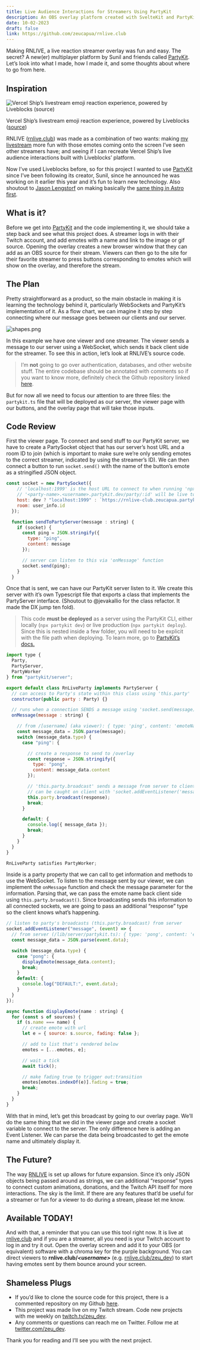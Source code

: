 ```yaml
---
title: Live Audience Interactions for Streamers Using PartyKit
description: An OBS overlay platform created with SvelteKit and PartyKit's multiplayer platform.
date: 10-02-2023
draft: false
link: https://github.com/zeucapua/rnlive.club
---
```


Making RNLIVE, a live reaction streamer overlay was fun and easy. The secret? A new(er) multiplayer platform by Sunil and friends called [PartyKit](http://partykit.io). Let’s look into what I made, how I made it, and some thoughts about where to go from here.

## Inspiration

![Vercel Ship’s livestream emoji reaction experience, powered by Liveblocks ([source](https://liveblocks.io/blog/how-vercel-used-live-reactions-to-improve-engagement-on-their-vercel-ship-livestream))](/rnlive-partykit%204fb551f2d806451192762f4484efdba2/Untitled.png)

Vercel Ship’s livestream emoji reaction experience, powered by Liveblocks ([source](https://liveblocks.io/blog/how-vercel-used-live-reactions-to-improve-engagement-on-their-vercel-ship-livestream))

RNLIVE ([rnlive.club](http://rnlive.club)) was made as a combination of two wants: making [my livestream](http://twitch.tv/zeu_dev) more fun with those emotes coming onto the screen I’ve seen other streamers have; and seeing if I can recreate Vercel Ship’s live audience interactions built with Liveblocks’ platform. 

Now I’ve used Liveblocks before, so for this project I wanted to use [PartyKit](http://partykit.io) since I’ve been following its creator, Sunil, since he announced he was working on it earlier this year and it’s fun to learn new technology. Also shoutout to [Jason Lengstorf](https://x.com/jlengstorf?s=20) on making basically the [same thing in Astro first](https://x.com/jlengstorf/status/1691164021410664449?s=20).

## What is it?

Before we get into [PartyKit](http://partykit.io) and the code implementing it, we should take a step back and see what this project does. A streamer logs in with their Twitch account, and add emotes with a name and link to the image or gif source. Opening the overlay creates a new browser window that they can add as an OBS source for their stream. Viewers can then go to the site for their favorite streamer to press buttons corresponding to emotes which will show on the overlay, and therefore the stream.

## The Plan

Pretty straightforward as a product, so the main obstacle in making it is learning the technology behind it, particularly WebSockets and PartyKit’s implementation of it. As a flow chart, we can imagine it step by step connecting where our message goes between our clients and our server. 

![shapes.png](/rnlive-partykit%204fb551f2d806451192762f4484efdba2/shapes.png)

In this example we have one viewer and one streamer. The viewer sends a message to our server using a WebSocket, which sends it back client side for the streamer. To see this in action, let’s look at RNLIVE’s source code.

>I’m **not** going to go over authentication, databases, and other website stuff. The entire codebase should be annotated with comments so if you want to know more, definitely check the Github repository linked [here](http://github.com/zeucapua/rnlive.club).

But for now all we need to focus our attention to are three files: the `partykit.ts` file that will be deployed as our server, the viewer page with our buttons, and the overlay page that will take those inputs.

## Code Review

First the viewer page. To connect and send stuff to our PartyKit server, we have to create a PartySocket object that has our server’s host URL and a room ID to join (which is important to make sure we’re only sending emotes to the correct streamer, indicated by using the streamer’s ID). We can then connect a button to run `socket.send()` with the name of the button’s emote as a stringified JSON object.

```jsx
const socket = new PartySocket({
    // 'localhost:1999' is the host URL to connect to when running 'npx partykit dev' 
    // '<party-name>.<username>.partykit.dev/party/:id' will be live to connect to after running 'npx partykit deploy'
    host: dev ? "localhost:1999" : `https://rnlive-club.zeucapua.partykit.dev/party/${user_info.id}`,
    room: user_info.id 
  });

  function sendToPartyServer(message : string) {
    if (socket) {
      const ping = JSON.stringify({
        type: "ping",
        content: message
      });

      // server can listen to this via 'onMessage' function
      socket.send(ping);
    }
  }
```

Once that is sent, we can have our PartyKit server listen to it. We create this server with it’s own Typescript file that exports a class that implements the PartyServer interface. (Shoutout to @jevakallio for the class refactor. It made the DX jump ten fold). 

>This code **must be deployed** as a server using the PartyKit CLI, either locally (`npx partykit dev`) or live production (`npx partykit deploy`). Since this is nested inside a few folder, you will need to be explicit with the file path when deploying. To learn more, go to [PartyKit’s docs.](https://docs.partykit.io/)

```jsx
import type {
  Party,
  PartyServer,
  PartyWorker
} from "partykit/server";

export default class RnLiveParty implements PartyServer {
  // can access to Party's state within this class using 'this.party'
  constructor(public party : Party) {}

  // runs when a connection SENDS a message using 'socket.send(message)'
  onMessage(message : string) {

    // from /[username] (aka viewer): { type: 'ping', content: 'emoteName' }
    const message_data = JSON.parse(message);
    switch (message_data.type) {
      case "ping": {

        // create a response to send to /overlay
        const response = JSON.stringify({
          type: "pong",
          content: message_data.content
        });

        // 'this.party.broadcast' sends a message from server to client
        // can be caught on client with 'socket.addEventListener('message', (event) => {})'
        this.party.broadcast(response);
        break;
      }

      default: {
        console.log({ message_data });
        break;
      }
    }
  }
}

RnLiveParty satisfies PartyWorker;
```

Inside is a party property that we can call to get information and methods to use the WebSocket. To listen to the message sent by our viewer, we can implement the `onMessage` function and check the message parameter for the information. Parsing that, we can pass the emote name back client side using `this.party.broadcast()`. Since broadcasting sends this information to all connected sockets, we are going to pass an additional “response” type so the client knows what’s happening.

```jsx
// listen to party's broadcasts (this.party.broadcast) from server
socket.addEventListener("message", (event) => {
  // from server (/lib/server/partykit.ts): { type: 'pong', content: 'emoteName' }
  const message_data = JSON.parse(event.data);

  switch (message_data.type) {
    case "pong": {
      displayEmote(message_data.content);
      break;
    }
    default: {
      console.log("DEFAULT:", event.data);
    }
  }
});

async function displayEmote(name : string) {
  for (const s of sources) {
    if (s.name === name) {
      // create emote with url
      let e = { source: s.source, fading: false };

      // add to list that's rendered below
      emotes = [...emotes, e];

      // wait a tick
      await tick();

      // make fading true to trigger out:transition
      emotes[emotes.indexOf(e)].fading = true;
      break;
    }
  }
}
```

With that in mind, let’s get this broadcast by going to our overlay page. We’ll do the same thing that we did in the viewer page and create a socket variable to connect to the server. The only difference here is adding an Event Listener. We can parse the data being broadcasted to get the emote name and ultimately display it.

## The Future?

The way [RNLIVE](http://rnlive.club) is set up allows for future expansion. Since it’s only JSON objects being passed around as strings, we can additional “response” types to connect custom animations, donations, and the Twitch API itself for more interactions. The sky is the limit. If there are any features that’d be useful for a streamer or fun for a viewer to do during a stream, please let me know.

## Available TODAY!

And with that, a reminder that you can use this tool right now. It is live at [rnlive.club](http://rnlive.club) and if you are a streamer, all you need is your Twitch account to log in and try it out. Open the overlay screen and add it to your OBS (or equivalent) software with a chroma key for the purple background. You can direct viewers to **rnlive.club/*\<username\>*** (e.g. [rnlive.club/zeu_dev](http://rnlive.club/zeu_dev)) to start having emotes sent by them bounce around your screen.

## Shameless Plugs

- If you’d like to clone the source code for this project, there is a commented repository on my Github [here](https://github.com/zeucapua/rnlive.club).
- This project was made live on my Twitch stream. Code new projects with me weekly on [twitch.tv/zeu_dev](http://twitch.tv/zeu_dev).
- Any comments or questions can reach me on Twitter. Follow me at [twitter.com/zeu_dev](http://twitter.com/zeu_dev).

Thank you for reading and I’ll see you with the next project.
